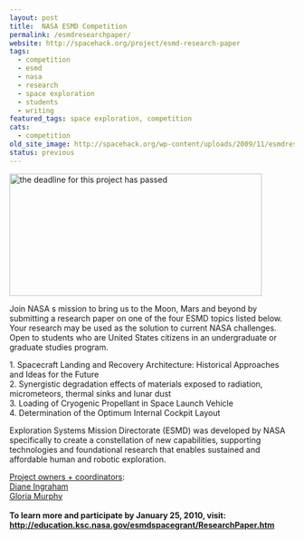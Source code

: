 ```yaml
---
layout: post
title:  NASA ESMD Competition
permalink: /esmdresearchpaper/
website: http://spacehack.org/project/esmd-research-paper
tags: 
  - competition
  - esmd
  - nasa
  - research
  - space exploration
  - students
  - writing
featured_tags: space exploration, competition
cats: 
  - competition
old_site_image: http://spacehack.org/wp-content/uploads/2009/11/esmdresearch.jpg
status: previous
---
```


<div class = "scrape-from-old-wordpress">

<p><img class="alignnone size-full wp-image-1422" title="" src="/wp-content/uploads/2007/11/esmdresearch_dead.jpg" alt="the deadline for this project has passed" width="446" height="216" srcset="http://spacehack.org/wp-content/uploads/2007/11/esmdresearch_dead-310x150.jpg 310w, http://spacehack.org/wp-content/uploads/2007/11/esmdresearch_dead.jpg 446w" sizes="(max-width: 446px) 100vw, 446px" /></p>
<p>Join NASA s mission to bring us to the Moon, Mars and beyond by submitting a research paper on one of the four ESMD topics listed below. Your research may be used as the solution to current NASA challenges. Open to students who are United States citizens in an undergraduate or graduate studies program.</p>
<p>1. Spacecraft Landing and Recovery Architecture: Historical Approaches and Ideas for the Future<br />
2. Synergistic degradation effects of materials exposed to radiation, micrometeors, thermal sinks and lunar dust<br />
3. Loading of Cryogenic Propellant in Space Launch Vehicle<br />
4. Determination of the Optimum Internal Cockpit Layout</p>
<p>Exploration Systems Mission Directorate (ESMD) was developed by NASA specifically to create a constellation of new capabilities, supporting technologies and foundational research that enables sustained and affordable human and robotic exploration.</p>
<p><span style="text-decoration: underline;">Project owners + coordinators</span>:<br />
<a href="mailto:zola.d.ingraham@nasa.gov">Diane Ingraham</a><br />
<a href="mailto:Gloria.A.Murphy@nasa.gov">Gloria Murphy</a><br />
<!--supplement--><br />
<strong>To learn more and participate by January 25, 2010, visit: <a href="http://education.ksc.nasa.gov/esmdspacegrant/ResearchPaper.htm">http://education.ksc.nasa.gov/esmdspacegrant/ResearchPaper.htm</a></strong></p>


</div>